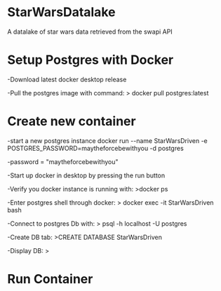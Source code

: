 # StarWarsDatalake
A datalake of star wars data retrieved from the swapi API

# Setup Postgres with Docker
-Download latest docker desktop release

-Pull the postgres image with command:  > docker pull postgres:latest

# Create new container 

-start a new postgres instance
 docker run --name StarWarsDriven -e POSTGRES_PASSWORD=maytheforcebewithyou -d postgres

-password = "maytheforcebewithyou"

-Start up docker in desktop by pressing the run button

-Verify you docker instance is running with: >docker ps

-Enter postgres shell through docker: > docker exec -it StarWarsDriven bash

-Connect to postgres Db with: > psql -h localhost -U postgres

-Create DB tab: >CREATE DATABASE StarWarsDriven

-Display DB: >

# Run Container